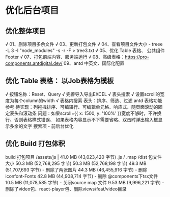 # 优化后台项目

## 优化整体项目

√ 01、删除项目多余文件
√ 03、更新打包文件
√ 04、查看项目文件大小 - treee -L 3 -I "node_modules" -s -r -F > tree3.txt
√ 05、优化 Table 表格、 公共组件 Footer
√ 07、打包前端内容、服务端运行
√ 08、高级表格：https://pro-components.antdigital.dev/
09、antd 中英文、国际化配置

## 优化 Table 表格： 以Job表格为模板

√ 按钮名称：Reset、Query
√ 完善导入导出EXCEL
√ 表头搜索
√ 设置scroll的宽度为每个column的width
√ 表格内搜索
表头：排序、筛选、过滤
antd 表格功能参考
待实现：列拖拽排序、可编辑行、可编辑单元格、响应式、随页面滚动的固定表头和滚动条
问题：如果scroll={{ x: 1500, y: '100%' }}宽度不够时，不许换行、否则表格样式错误、 如果表格内容显示不下需要省略、双击时弹出输入框显示多余的文字
搜索项 - 前后台优化

## 优化 Build 打包体积

build 打包项目
/assets/js | 41.0 MB (43,023,420 字节) .js / .map
/dist 包文件大小
50.3 MB (52,768,295 字节)
50.3 MB (52,768,198 字节)
49.3 MB (51,707,693 字节) - 删除了两张图片
44.3 MB (46,455,916 字节) - 删除 iconfont-Fonts
42.8 MB (44,908,714 字节) - 删除 @components下tsx文件
10.5 MB (11,078,585 字节) - 关闭source map 文件
9.53 MB (9,996,221 字节) - 删除了video包、react-player包、删除views/feat/video目录
